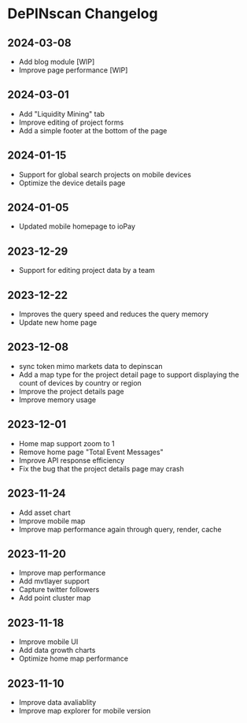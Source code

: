 # DePINscan Changelog

## 2024-03-08
- Add blog module [WIP]
- Improve page performance [WIP]

## 2024-03-01
- Add "Liquidity Mining" tab
- Improve editing of project forms
- Add a simple footer at the bottom of the page

## 2024-01-15
- Support for global search projects on mobile devices
- Optimize the device details page

## 2024-01-05
- Updated mobile homepage to ioPay

## 2023-12-29
- Support for editing project data by a team

## 2023-12-22
- Improves the query speed and reduces the query memory
- Update new home page

## 2023-12-08
- sync token mimo markets data to depinscan
- Add a map type for the project detail page to support displaying the count of devices by country or region
- Improve the project details page
- Improve memory usage

## 2023-12-01
- Home map support zoom to 1
- Remove home page "Total Event Messages"
- Improve API response efficiency
- Fix the bug that the project details page may crash

## 2023-11-24
- Add asset chart
- Improve mobile map
- Improve map performance again through query, render, cache

## 2023-11-20
- Improve map performance
- Add mvtlayer support
- Capture twitter followers
- Add point cluster map

## 2023-11-18
- Improve mobile UI
- Add data growth charts
- Optimize home map performance

## 2023-11-10
- Improve data avaliablity
- Improve map explorer for mobile version
